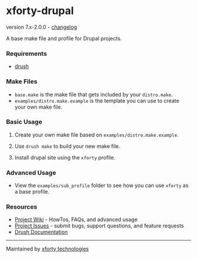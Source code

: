 xforty-drupal
==============
version 7.x-2.0.0 - [changelog](https://github.com/xforty/xforty-drupal/commits/7.x)

A base make file and profile for Drupal projects.

### Requirements

* [drush](http://drupal.org/project/drush)

### Make Files

* `base.make` is the make file that gets included by your `distro.make`.
* `examples/distro.make.example` is the template you can use to create your own make file.

### Basic Usage

1. Create your own make file based on `examples/distro.make.example`.

2. Use `drush make` to build your new make file.

3. Install drupal site using the `xforty` profile.

### Advanced Usage

* View the `examples/sub_profile` folder to see how you can use
  `xforty` as a base profile.

### Resources

* [Project Wiki](https://github.com/xforty/xforty-drupal/wiki) - HowTos,
  FAQs, and advanced usage
* [Project Issues](https://github.com/xforty/xforty-drupal/issues) - submit
  bugs, support questions, and feature requests
* [Drush Documentation](http://drush.ws)

--------------------------------------------------------------------- 
Maintained by [xforty technologies](http://www.xforty.com)
